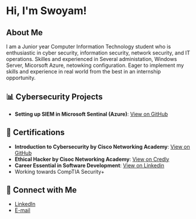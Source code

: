 <h1>Hi, I'm Swoyam!</h1>
<h2>About Me</h2>
<p>I am a Junior year Computer Information Technology student who is enthusiastic in cyber security, information security, network security, and IT operations. Skilles and experienced in Several administation, Windows Server, Micorsoft Azure, netowking configuration. Eager to implement my skills and experience in real world from the best in an internship opportunity.</p>

<h2>📊 Cybersecurity Projects</h2>
<ul>
  <li><b>Setting up SIEM in Microsoft Sentinal (Azure)</b>: <a href="https://github.com/Swoyam21/Sentinel_Lab-HoneyPot">View on GitHub</a></li>
</ul>



<h2>🏅 Certifications</h2>
<ul>
  <li><b>Introduction to Cybersecurity by Cisco Networking Academy</b>: <a href="https://www.credly.com/earner/earned/badge/ca0a84fc-8b8e-4731-8fdf-28b6bae33c01">View on GitHub</a></li>
  <li><b>Ethical Hacker by Cisoc Networking Academy</b>: <a href="https://www.credly.com/badges/f22014a6-8b89-4e8f-9fb1-89fd90335989">View on Credly</a></li>
  <li><b>Career Essential in Software Development</b>: <a href="https://www.linkedin.com/learning/certificates/5132e3eab190c971a6f9c7f3770053c63fe6a712943bdb232296fc10f3092e28">View on Linkedin</a></li>
  <li>Working towards CompTIA Security+</li>
</ul>

<h2>🤝 Connect with Me</h2>
<ul>
  <li><a href="https://www.linkedin.com/in/swoyam-bista/">LinkedIn</a></li>
  <li><a href="mailto:swoyam.bista4321@gmail.com">E-mail</a></li>
</ul>
